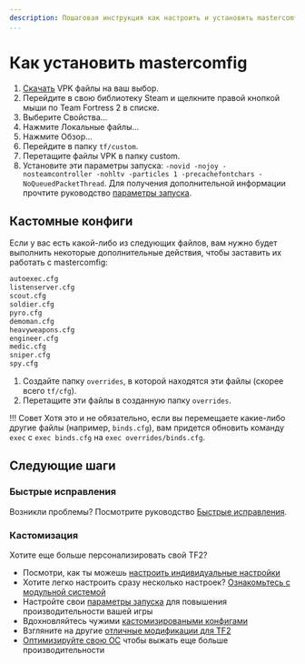 ```yaml
---
description: Пошаговая инструкция как настроить и установить mastercomfig
...
```


# Как установить mastercomfig

1. [Скачать](https://comfig.app/app) VPK файлы на ваш выбор.
2. Перейдите в свою библиотеку Steam и щелкните правой кнопкой мыши по Team Fortress 2 в списке.
3. Выберите Свойства...
4. Нажмите Локальные файлы...
5. Нажмите Обзор...
6. Перейдите в папку `tf/custom`.
7. Перетащите файлы VPK в папку custom.
8. Установите эти параметры запуска: `-novid -nojoy -nosteamcontroller -nohltv -particles 1 -precachefontchars -NoQueuedPacketThread`. Для получения дополнительной информации прочтите руководство [параметры запуска](../customization/launch_options.ru.md).

## Кастомные конфиги

Если у вас есть какой-либо из следующих файлов, вам нужно будет выполнить некоторые дополнительные действия, чтобы заставить их работать с mastercomfig:

```txt
autoexec.cfg
listenserver.cfg
scout.cfg
soldier.cfg
pyro.cfg
demoman.cfg
heavyweapons.cfg
engineer.cfg
medic.cfg
sniper.cfg
spy.cfg
```

1. Создайте папку `overrides`, в которой находятся эти файлы (скорее всего `tf/cfg`).
2. Перетащите эти файлы в созданную папку `overrides`.

!!! Совет
    Хотя это и не обязательно, если вы перемещаете какие-либо другие файлы (например, `binds.cfg`), вам придется обновить команду `exec` с `exec binds.cfg` на `exec overrides/binds.cfg`.

## Следующие шаги

### Быстрые исправления

Возникли проблемы? Посмотрите руководство [Быстрые исправления](../next_steps/quick_fixes.ru.md).

### Кастомизация

Хотите еще больше персонализировать свой TF2?

- Посмотри, как ты можешь [настроить индивидуальные настройки](../customization/custom_configs.ru.md)
- Хотите легко настроить сразу несколько настроек? [Ознакомьтесь с модульной системой](../customization/modules.ru.md)
- Настройте свои [параметры запуска](../customization/launch_options.ru.md) для повышения производительности вашей игры
- Вдохновляйтесь чужими [кастомизироваными конфигами](../customization/custom_config_list.ru.md)
- Взгляните на другие [отличные модификации для TF2](../customization/see_also.ru.md)
- [Оптимизируйте свою ОС](../os/index.ru.md) чтобы выжать еще больше производительности
